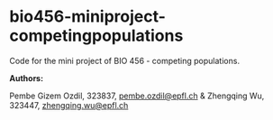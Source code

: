 # bio456-miniproject-competingpopulations
Code for the mini project of BIO 456 - competing populations.

**Authors:**

Pembe Gizem Ozdil, 323837, pembe.ozdil@epfl.ch & Zhengqing Wu, 323447, zhengqing.wu@epfl.ch
